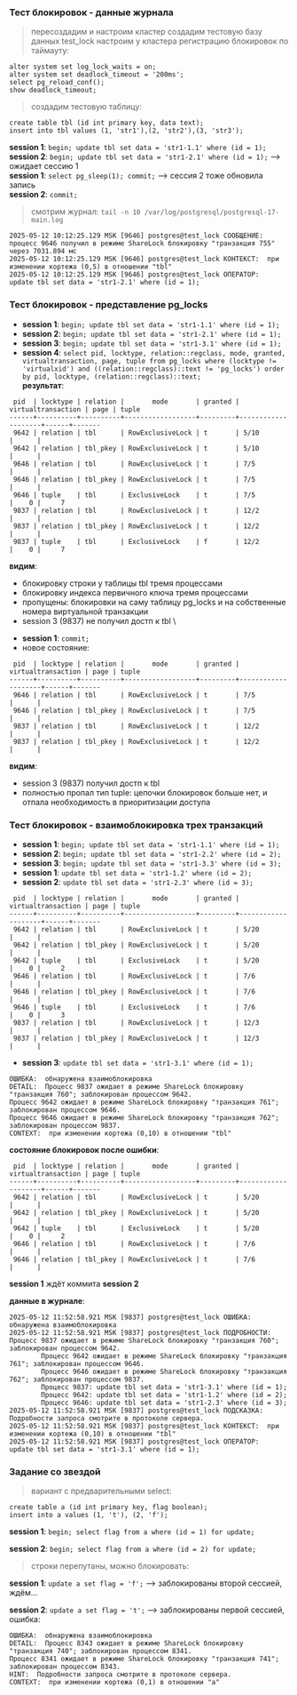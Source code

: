 ### Тест блокировок - данные журнала

> пересоздадим и настроим кластер
> создадим тестовую базу данных test_lock
> настроим у кластера регистрацию блокировок по таймауту:
```
alter system set log_lock_waits = on;
alter system set deadlock_timeout = '200ms';
select pg_reload_conf();
show deadlock_timeout;
```
> создадим тестовую таблицу:
```
create table tbl (id int primary key, data text);
insert into tbl values (1, 'str1'),(2, 'str2'),(3, 'str3');
```
**session 1**: `begin; update tbl set data = 'str1-1.1' where (id = 1);` \
**session 2**: `begin; update tbl set data = 'str1-2.1' where (id = 1);` --> ожидает сессию 1 \
**session 1**: `select pg_sleep(1); commit;` --> сессия 2 тоже обновила запись \
**session 2**: `commit;`
> смотрим журнал: `tail -n 10 /var/log/postgresql/postgresql-17-main.log`
```
2025-05-12 10:12:25.129 MSK [9646] postgres@test_lock СООБЩЕНИЕ:  процесс 9646 получил в режиме ShareLock блокировку "транзакция 755" через 7031.894 мс
2025-05-12 10:12:25.129 MSK [9646] postgres@test_lock КОНТЕКСТ:  при изменении кортежа (0,5) в отношении "tbl"
2025-05-12 10:12:25.129 MSK [9646] postgres@test_lock ОПЕРАТОР:  update tbl set data = 'str1-2.1' where (id = 1);
```

### Тест блокировок - представление pg_locks

- **session 1**: `begin; update tbl set data = 'str1-1.1' where (id = 1);`
- **session 2**: `begin; update tbl set data = 'str1-2.1' where (id = 1);`
- **session 3**: `begin; update tbl set data = 'str1-3.1' where (id = 1);`
- **session 4**: `select pid, locktype, relation::regclass, mode, granted, virtualtransaction, page, tuple from pg_locks where (locktype != 'virtualxid') and ((relation::regclass)::text != 'pg_locks') order by pid, locktype, (relation::regclass)::text;` \
**результат**:
```
 pid  | locktype | relation |       mode       | granted | virtualtransaction | page | tuple
------+----------+----------+------------------+---------+--------------------+------+-------
 9642 | relation | tbl      | RowExclusiveLock | t       | 5/10               |      |
 9642 | relation | tbl_pkey | RowExclusiveLock | t       | 5/10               |      |
 9646 | relation | tbl      | RowExclusiveLock | t       | 7/5                |      |
 9646 | relation | tbl_pkey | RowExclusiveLock | t       | 7/5                |      |
 9646 | tuple    | tbl      | ExclusiveLock    | t       | 7/5                |    0 |     7
 9837 | relation | tbl      | RowExclusiveLock | t       | 12/2               |      |
 9837 | relation | tbl_pkey | RowExclusiveLock | t       | 12/2               |      |
 9837 | tuple    | tbl      | ExclusiveLock    | f       | 12/2               |    0 |     7
```
**видим**:
  * блокировку строки у таблицы tbl тремя процессами
  * блокировку индекса первичного ключа тремя процессами
  * пропущены: блокировки на саму таблицу pg_locks и на собственные номера виртуальной транзакции
  * session 3 (9837) не получил достп к tbl \

- **session 1**: `commit;`
- новое состояние:
```
 pid  | locktype | relation |       mode       | granted | virtualtransaction | page | tuple
------+----------+----------+------------------+---------+--------------------+------+-------
 9646 | relation | tbl      | RowExclusiveLock | t       | 7/5                |      |
 9646 | relation | tbl_pkey | RowExclusiveLock | t       | 7/5                |      |
 9837 | relation | tbl      | RowExclusiveLock | t       | 12/2               |      |
 9837 | relation | tbl_pkey | RowExclusiveLock | t       | 12/2               |      |
```
**видим**:
  - session 3 (9837) получил достп к tbl
  - полностью пропал тип tuple: цепочки блокировок больше нет, и отпала необходимость в приоритизации доступа

### Тест блокировок - взаимоблокировка трех транзакций

- **session 1**: `begin; update tbl set data = 'str1-1.1' where (id = 1);`
- **session 2**: `begin; update tbl set data = 'str1-2.2' where (id = 2);`
- **session 3**: `begin; update tbl set data = 'str1-3.3' where (id = 3);`
- **session 1**: `update tbl set data = 'str1-1.2' where (id = 2);`
- **session 2**: `update tbl set data = 'str1-2.3' where (id = 3);`
```
 pid  | locktype | relation |       mode       | granted | virtualtransaction | page | tuple
------+----------+----------+------------------+---------+--------------------+------+-------
 9642 | relation | tbl      | RowExclusiveLock | t       | 5/20               |      |
 9642 | relation | tbl_pkey | RowExclusiveLock | t       | 5/20               |      |
 9642 | tuple    | tbl      | ExclusiveLock    | t       | 5/20               |    0 |     2
 9646 | relation | tbl      | RowExclusiveLock | t       | 7/6                |      |
 9646 | relation | tbl_pkey | RowExclusiveLock | t       | 7/6                |      |
 9646 | tuple    | tbl      | ExclusiveLock    | t       | 7/6                |    0 |     3
 9837 | relation | tbl      | RowExclusiveLock | t       | 12/3               |      |
 9837 | relation | tbl_pkey | RowExclusiveLock | t       | 12/3               |      |
```
- **session 3**: `update tbl set data = 'str1-3.1' where (id = 1);`
```
ОШИБКА:  обнаружена взаимоблокировка
DETAIL:  Процесс 9837 ожидает в режиме ShareLock блокировку "транзакция 760"; заблокирован процессом 9642.
Процесс 9642 ожидает в режиме ShareLock блокировку "транзакция 761"; заблокирован процессом 9646.
Процесс 9646 ожидает в режиме ShareLock блокировку "транзакция 762"; заблокирован процессом 9837.
CONTEXT:  при изменении кортежа (0,10) в отношении "tbl"
```
**состояние блокировок после ошибки**:
```
 pid  | locktype | relation |       mode       | granted | virtualtransaction | page | tuple
------+----------+----------+------------------+---------+--------------------+------+-------
 9642 | relation | tbl      | RowExclusiveLock | t       | 5/20               |      |
 9642 | relation | tbl_pkey | RowExclusiveLock | t       | 5/20               |      |
 9642 | tuple    | tbl      | ExclusiveLock    | t       | 5/20               |    0 |     2
 9646 | relation | tbl      | RowExclusiveLock | t       | 7/6                |      |
 9646 | relation | tbl_pkey | RowExclusiveLock | t       | 7/6                |      |
```
**session 1** ждёт коммита **session 2**

**данные в журнале**:
```
2025-05-12 11:52:58.921 MSK [9837] postgres@test_lock ОШИБКА:  обнаружена взаимоблокировка
2025-05-12 11:52:58.921 MSK [9837] postgres@test_lock ПОДРОБНОСТИ:  Процесс 9837 ожидает в режиме ShareLock блокировку "транзакция 760"; заблокирован процессом 9642.
        Процесс 9642 ожидает в режиме ShareLock блокировку "транзакция 761"; заблокирован процессом 9646.
        Процесс 9646 ожидает в режиме ShareLock блокировку "транзакция 762"; заблокирован процессом 9837.
        Процесс 9837: update tbl set data = 'str1-3.1' where (id = 1);
        Процесс 9642: update tbl set data = 'str1-1.2' where (id = 2);
        Процесс 9646: update tbl set data = 'str1-2.3' where (id = 3);
2025-05-12 11:52:58.921 MSK [9837] postgres@test_lock ПОДСКАЗКА:  Подробности запроса смотрите в протоколе сервера.
2025-05-12 11:52:58.921 MSK [9837] postgres@test_lock КОНТЕКСТ:  при изменении кортежа (0,10) в отношении "tbl"
2025-05-12 11:52:58.921 MSK [9837] postgres@test_lock ОПЕРАТОР:  update tbl set data = 'str1-3.1' where (id = 1);
```

### Задание со звездой

> вариант с предварительными select:
```
create table a (id int primary key, flag boolean);
insert into a values (1, 't'), (2, 'f');
```
**session 1**: `begin; select flag from a where (id = 1) for update;`

**session 2**: `begin; select flag from a where (id = 2) for update;`

> строки перепутаны, можно блокировать:

**session 1**: `update a set flag = 'f';` --> заблокированы второй сессией, ждём...

**session 2**: `update a set flag = 't';` --> заблокированы первой сессией, ошибка:
```
ОШИБКА:  обнаружена взаимоблокировка
DETAIL:  Процесс 8343 ожидает в режиме ShareLock блокировку "транзакция 740"; заблокирован процессом 8341.
Процесс 8341 ожидает в режиме ShareLock блокировку "транзакция 741"; заблокирован процессом 8343.
HINT:  Подробности запроса смотрите в протоколе сервера.
CONTEXT:  при изменении кортежа (0,1) в отношении "a"
```

